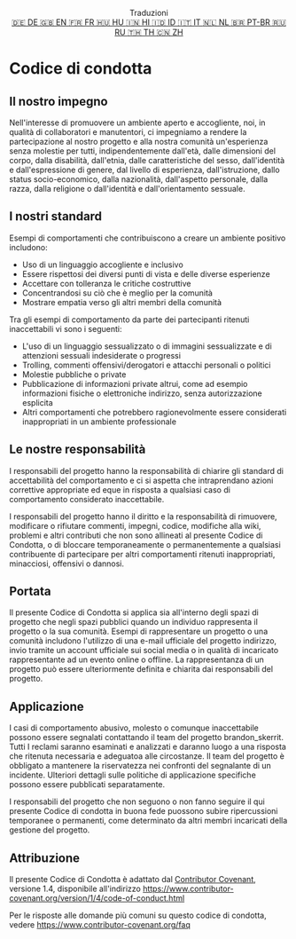 <p align="center">
Traduzioni <br>
<a href=https://github.com/Ciphey/Ciphey/tree/master/translations/de/CODE_OF_CONDUCT.md>🇩🇪 DE   </a>
<a href=https://github.com/Ciphey/Ciphey/tree/master/CODE_OF_CONDUCT.md>🇬🇧 EN   </a>
<a href=https://github.com/Ciphey/Ciphey/tree/master/translations/fr/CODE_OF_CONDUCT.md>🇫🇷 FR   </a>
<a href=https://github.com/Ciphey/Ciphey/tree/master/translations/hu/CODE_OF_CONDUCT.md>🇭🇺 HU   </a>
<a href=https://github.com/Ciphey/Ciphey/tree/master/translations/hi/CODE_OF_CONDUCT.md>🇮🇳 HI   </a>
<a href=https://github.com/Ciphey/Ciphey/tree/master/translations/id/CODE_OF_CONDUCT.md>🇮🇩 ID   </a>
<a href=https://github.com/Ciphey/Ciphey/tree/master/translations/it/CODE_OF_CONDUCT.md>🇮🇹 IT   </a>
<a href=https://github.com/Ciphey/Ciphey/tree/master/translations/nl/CODE_OF_CONDUCT.md>🇳🇱 NL   </a>
<a href=https://github.com/Ciphey/Ciphey/tree/master/translations/pt-br/CODE_OF_CONDUCT.md>🇧🇷 PT-BR   </a>
<a href=https://github.com/Ciphey/Ciphey/tree/master/translations/ru/CODE_OF_CONDUCT.md>🇷🇺 RU   </a>
<a href="https://github.com/Ciphey/Ciphey/tree/master/translations/th/CODE_OF_CONDUCT.md">🇹🇭 TH   </a>
<a href=https://github.com/Ciphey/Ciphey/tree/master/translations/zh/CODE_OF_CONDUCT.md>🇨🇳 ZH   </a>
</p>

# Codice di condotta

## Il nostro impegno

Nell'interesse di promuovere un ambiente aperto e accogliente, noi, in qualità di collaboratori e manutentori, ci impegniamo a rendere la partecipazione al nostro progetto e alla nostra comunità un'esperienza senza molestie per tutti, indipendentemente dall'età, dalle dimensioni del corpo, dalla disabilità, dall'etnia, dalle caratteristiche del sesso, dall'identità e dall'espressione di genere, dal livello di esperienza, dall'istruzione, dallo status socio-economico, dalla nazionalità, dall'aspetto personale, dalla razza, dalla religione o dall'identità e dall'orientamento sessuale.

## I nostri standard

Esempi di comportamenti che contribuiscono a creare un ambiente positivo includono:

- Uso di un linguaggio accogliente e inclusivo
- Essere rispettosi dei diversi punti di vista e delle diverse esperienze
- Accettare con tolleranza le critiche costruttive
- Concentrandosi su ciò che è meglio per la comunità
- Mostrare empatia verso gli altri membri della comunità

Tra gli esempi di comportamento da parte dei partecipanti ritenuti inaccettabili vi sono i seguenti:

- L'uso di un linguaggio sessualizzato o di immagini sessualizzate e di attenzioni sessuali indesiderate o progressi
- Trolling, commenti offensivi/derogatori e attacchi personali o politici
- Molestie pubbliche o private
- Pubblicazione di informazioni private altrui, come ad esempio informazioni fisiche o elettroniche
  indirizzo, senza autorizzazione esplicita
- Altri comportamenti che potrebbero ragionevolmente essere considerati inappropriati in un
  ambiente professionale

## Le nostre responsabilità

I responsabili del progetto hanno la responsabilità di chiarire gli standard di accettabilità del comportamento e ci si aspetta che intraprendano azioni correttive appropriate ed eque in risposta a qualsiasi caso di comportamento considerato inaccettabile.

I responsabili del progetto hanno il diritto e la responsabilità di rimuovere, modificare o
rifiutare commenti, impegni, codice, modifiche alla wiki, problemi e altri contributi che non sono allineati al presente Codice di Condotta, o di bloccare temporaneamente o permanentemente a qualsiasi contribuente di partecipare per altri comportamenti ritenuti inappropriati, minacciosi, offensivi o dannosi.

## Portata

Il presente Codice di Condotta si applica sia all'interno degli spazi di progetto che negli spazi pubblici
quando un individuo rappresenta il progetto o la sua comunità. Esempi di rappresentare un progetto o una comunità includono l'utilizzo di una e-mail ufficiale del progetto indirizzo, invio tramite un account ufficiale sui social media o in qualità di incaricato rappresentante ad un evento online o offline. La rappresentanza di un progetto può essere ulteriormente definita e chiarita dai responsabili del progetto.

## Applicazione

I casi di comportamento abusivo, molesto o comunque inaccettabile possono essere segnalati contattando il team del progetto brandon_skerrit. Tutti
I reclami saranno esaminati e analizzati e daranno luogo a una risposta che ritenuta necessaria e adeguatoa alle circostanze. Il team del progetto è obbligato a mantenere la riservatezza nei confronti del segnalante di un incidente.
Ulteriori dettagli sulle politiche di applicazione specifiche possono essere pubblicati separatamente.

I responsabili del progetto che non seguono o non fanno seguire il qui presente Codice di condotta in buona fede puossono subire ripercussioni temporanee o permanenti, come determinato da altri membri incaricati della gestione del progetto.

## Attribuzione

Il presente Codice di Condotta è adattato dal [Contributor Covenant][homepage], versione 1.4,
disponibile all'indirizzo <https://www.contributor-covenant.org/version/1/4/code-of-conduct.html>

[homepage]: https://www.contributor-covenant.org

Per le risposte alle domande più comuni su questo codice di condotta, vedere
<https://www.contributor-covenant.org/faq>
